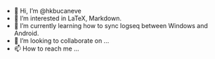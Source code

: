 - 👋 Hi, I’m @hkbucaneve
- 👀 I’m interested in LaTeX, Markdown.
- 🌱 I’m currently learning how to sync logseq between Windows and Android.
- 💞️ I’m looking to collaborate on ...
- 📫 How to reach me ...

<!---
hkbucaneve/hkbucaneve is a ✨ special ✨ repository because its `README.md` (this file) appears on your GitHub profile.
You can click the Preview link to take a look at your changes.
--->
